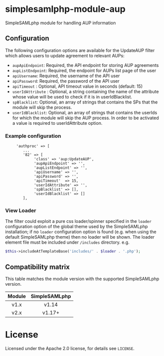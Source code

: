 # simplesamlphp-module-aup
SimpleSAMLphp module for handling AUP information

## Configuration

The following configuration options are available for the UpdateAUP filter which allows users to update agreement to relevant AUPs:
  - `aupApiEndpoint`: Required, the API endpoint for storing AUP agreements
  - `aupListEndpoint`: Required, the endpoint for AUPs list page of the user
  - `apiUsername`: Required, the username of the API user
  - `apiPassword`: Required, the password of the API user
  - `apiTimeout` : Optional, API timeout value in seconds (default: 15)
  - `userIdAttribute` : Optional, a string containing the name of the attribute whose value will be used to check if it is in userIdBlacklist.
  - `spBlacklist`: Optional, an array of strings that contains the SPs that the module will skip the process.
  - `userIdBlacklist`: Optional, an array of strings that contains the userIds for which the module will skip the AUP process. In order to be activated a value is required to userIdAttribute option.

### Example configuration

```
     'authproc' => [
        ...
        '82' => [
             'class' => 'aup:UpdateAUP',
             'aupApiEndpoint' => '',
             'aupListEndpoint' => '',
             'apiUsername' => '',
             'apiPassword' => '',
             'apiTimeout'  => 15,
             'userIdAttribute' => '',
             'spBlacklist' => [],
             'userIdBlacklist' => []
        ],
```

###  View Loader

The filter could exploit a pure css loader/spinner specified in the `loader` configuration option of the global theme used by the SimpleSAMLphp installation; if no `loader` configuration option is found (e.g. when using the default SimpleSAMLphp theme) then no loader will be shown.
The loader element file must be included under `/includes` directory.
e.g.
```php
$this->includeAtTemplateBase('includes/' . $loader . '.php');
```

## Compatibility matrix

This table matches the module version with the supported SimpleSAMLphp version.

| Module |  SimpleSAMLphp |
|:------:|:--------------:|
| v1.x   | v1.14          |
| v2.x   | v1.17+         |

# License

Licensed under the Apache 2.0 license, for details see `LICENSE`.
